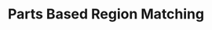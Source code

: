 ---
{
  "area": "computer-vision",
  "title": "Parts Based Region Matching",
  "year": null,
  "categories": [
    "parts-based-models",
  ],
  "components": [],
  "thumbnail": null,
  "introduced_by": null
}
---